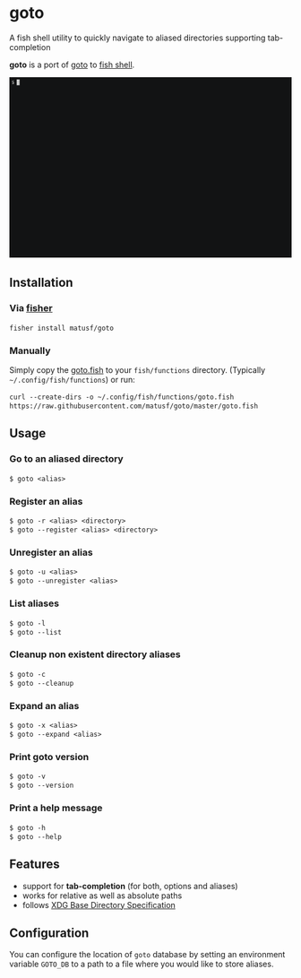 # goto

A fish shell utility to quickly navigate to aliased directories supporting
tab-completion

**goto** is a port of [goto](https://github.com/iridakos/goto) to
[fish shell](https://fishshell.com/).

![demo](/demo.gif)

## Installation

### Via [fisher](https://github.com/jorgebucaran/fisher)

```
fisher install matusf/goto
```

### Manually

Simply copy the [goto.fish](https://raw.githubusercontent.com/matusf/goto/master/goto.fish)
to your `fish/functions` directory. (Typically `~/.config/fish/functions`) or run:

```
curl --create-dirs -o ~/.config/fish/functions/goto.fish https://raw.githubusercontent.com/matusf/goto/master/goto.fish
```

## Usage

### Go to an aliased directory

```
$ goto <alias>
```

### Register an alias

```
$ goto -r <alias> <directory>
$ goto --register <alias> <directory>
```

### Unregister an alias

```
$ goto -u <alias>
$ goto --unregister <alias>
```

### List aliases

```
$ goto -l
$ goto --list
```

### Cleanup non existent directory aliases

```
$ goto -c
$ goto --cleanup
```

### Expand an alias

```
$ goto -x <alias>
$ goto --expand <alias>
```

### Print goto version

```
$ goto -v
$ goto --version
```

### Print a help message

```
$ goto -h
$ goto --help
```

## Features

- support for **tab-completion** (for both, options and aliases)
- works for relative as well as absolute paths
- follows [XDG Base Directory Specification](https://specifications.freedesktop.org/basedir-spec/basedir-spec-latest.html)

## Configuration

You can configure the location of `goto` database by setting an environment
variable `GOTO_DB` to a path to a file where you would like to store aliases.
